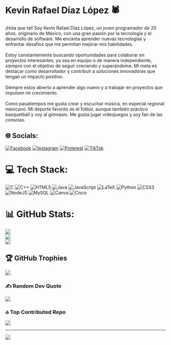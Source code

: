 # Kevin Rafael Díaz López 🕷️
¡Hola que tal! Soy Kevin Rafael Díaz López, un joven programador de 20 años, originario de México, con una gran pasión por la tecnología y el desarrollo de software. Me encanta aprender nuevas tecnologías y enfrentar desafíos que me permitan mejorar mis habilidades.<br><br>Estoy constantemente buscando oportunidades para colaborar en proyectos interesantes, ya sea en equipo o de manera independiente, siempre con el objetivo de seguir creciendo y superándome. Mi meta es destacar como desarrollador y contribuir a soluciones innovadoras que tengan un impacto positivo.<br><br>Siempre estoy abierto a aprender algo nuevo y a trabajar en proyectos que impulsen mi crecimiento.<br><br>Como pasatiempos me gusta crear y escuchar música, en especial regional mexicano. Mi deporte favorito es el fútbol, aunque también práctico basquetball y voy al gimnasio. Me gusta jugar videojuegos y soy fan de las consolas. 


## 🌐 Socials:
[![Facebook](https://img.shields.io/badge/Facebook-%231877F2.svg?logo=Facebook&logoColor=white)](https://facebook.com/DiazRafael) [![Instagram](https://img.shields.io/badge/Instagram-%23E4405F.svg?logo=Instagram&logoColor=white)](https://instagram.com/_soy_el_diaz_) [![Pinterest](https://img.shields.io/badge/Pinterest-%23E60023.svg?logo=Pinterest&logoColor=white)](https://pinterest.com/kevinrdiaz98) [![TikTok](https://img.shields.io/badge/TikTok-%23000000.svg?logo=TikTok&logoColor=white)](https://tiktok.com/@soy_el_diaz_) 

# 💻 Tech Stack:
![C](https://img.shields.io/badge/c-%2300599C.svg?style=for-the-badge&logo=c&logoColor=white) ![C++](https://img.shields.io/badge/c++-%2300599C.svg?style=for-the-badge&logo=c%2B%2B&logoColor=white) ![HTML5](https://img.shields.io/badge/html5-%23E34F26.svg?style=for-the-badge&logo=html5&logoColor=white) ![Java](https://img.shields.io/badge/java-%23ED8B00.svg?style=for-the-badge&logo=openjdk&logoColor=white) ![JavaScript](https://img.shields.io/badge/javascript-%23323330.svg?style=for-the-badge&logo=javascript&logoColor=%23F7DF1E) ![LaTeX](https://img.shields.io/badge/latex-%23008080.svg?style=for-the-badge&logo=latex&logoColor=white) ![Python](https://img.shields.io/badge/python-3670A0?style=for-the-badge&logo=python&logoColor=ffdd54) ![CSS3](https://img.shields.io/badge/css3-%231572B6.svg?style=for-the-badge&logo=css3&logoColor=white) ![NodeJS](https://img.shields.io/badge/node.js-6DA55F?style=for-the-badge&logo=node.js&logoColor=white) ![MySQL](https://img.shields.io/badge/mysql-4479A1.svg?style=for-the-badge&logo=mysql&logoColor=white) ![Canva](https://img.shields.io/badge/Canva-%2300C4CC.svg?style=for-the-badge&logo=Canva&logoColor=white) ![Cisco](https://img.shields.io/badge/cisco-%23049fd9.svg?style=for-the-badge&logo=cisco&logoColor=black)
# 📊 GitHub Stats:
![](https://github-readme-stats.vercel.app/api?username=RafaelDiaz01&theme=dark&hide_border=false&include_all_commits=false&count_private=false)<br/>
![](https://github-readme-streak-stats.herokuapp.com/?user=RafaelDiaz01&theme=dark&hide_border=false)<br/>
![](https://github-readme-stats.vercel.app/api/top-langs/?username=RafaelDiaz01&theme=dark&hide_border=false&include_all_commits=false&count_private=false&layout=compact)

## 🏆 GitHub Trophies
![](https://github-profile-trophy.vercel.app/?username=RafaelDiaz01&theme=default&no-frame=true&no-bg=false&margin-w=4)

### ✍️ Random Dev Quote
![](https://quotes-github-readme.vercel.app/api?type=horizontal&theme=dark)

### 🔝 Top Contributed Repo
![](https://github-contributor-stats.vercel.app/api?username=RafaelDiaz01&limit=5&theme=dark&combine_all_yearly_contributions=true)

---
[![](https://visitcount.itsvg.in/api?id=RafaelDiaz01&icon=5&color=3)](https://visitcount.itsvg.in)

<!-- Proudly created with GPRM ( https://gprm.itsvg.in ) -->
